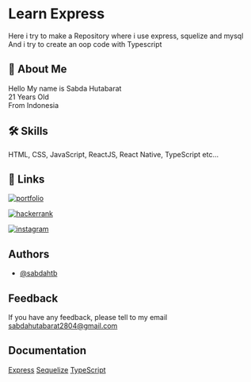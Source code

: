 # Learn Express

Here i try to make a Repository where i use express, squelize and mysql
And i try to create an oop code with Typescript

## 🚀 About Me

Hello My name is Sabda Hutabarat \
21 Years Old \
From Indonesia

## 🛠 Skills

HTML, CSS, JavaScript, ReactJS, React Native, TypeScript etc...

## 🔗 Links

[![portfolio](https://img.shields.io/badge/my_portfolio-000?style=for-the-badge&logo=ko-fi&logoColor=white)](https://sabdahtb.github.io/portfolio/)

[![hackerrank](https://img.shields.io/badge/-Hackerrank-2EC866?style=for-the-badge&logo=HackerRank&logoColor=white)](https://www.hackerrank.com/sabdahutabarat21)

[![instagram](https://img.shields.io/badge/Instagram-E4405F?style=for-the-badge&logo=instagram&logoColor=white)](https://www.instagram.com/sabdahtb/)

## Authors

- [@sabdahtb](https://github.com/sabdahtb)

## Feedback

If you have any feedback, please tell to my email sabdahutabarat2804@gmail.com

## Documentation

[Express](https://expressjs.com/)
[Sequelize](https://sequelize.org/)
[TypeScript](https://www.typescriptlang.org/)

